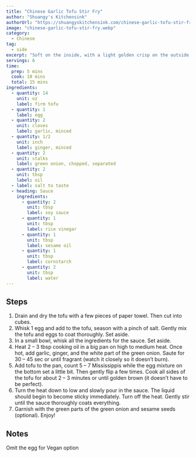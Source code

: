 ```yaml
---
title: "Chinese Garlic Tofu Stir Fry"
author: "Shuangy's Kitchensink"
authorUrl: "https://shuangyskitchensink.com/chinese-garlic-tofu-stir-fry/"
image: "chinese-garlic-tofu-stir-fry.webp"
category:
  - Chinese
tag:
  - side
excerpt: "Soft on the inside, with a light golden crisp on the outside, and coated with a sticky garlic sauce, this is loaded with authentic flavor."
servings: 6
time:
  prep: 5 mins
  cook: 10 mins
  total: 15 mins
ingredients:
  - quantity: 14
    unit: oz
    label: firm tofu
  - quantity: 1
    label: egg
  - quantity: 2
    unit: cloves
    label: garlic, minced
  - quantity: 1/2
    unit: inch
    label: ginger, minced
  - quantity: 2
    unit: stalks
    label: green onion, chopped, separated
  - quantity: 2
    unit: tbsp
    label: oil
  - label: salt to taste
  - heading: Sauce
    ingredients:
      - quantity: 2
        unit: tbsp
        label: soy sauce
      - quantity: 1
        unit: tbsp
        label: rice vinegar
      - quantity: 1
        unit: tbsp
        label: sesame oil
      - quantity: 1
        unit: tbsp
        label: cornstarch
      - quantity: 2
        unit: tbsp
        label: water
---
```


## Steps

1. Drain and dry the tofu with a few pieces of paper towel. Then cut into cubes.
2. Whisk 1 egg and add to the tofu, season with a pinch of salt. Gently mix the tofu and eggs to coat thoroughly. Set aside.
3. In a small bowl, whisk all the ingredients for the sauce. Set aside.
4. Heat 2 – 3 tbsp cooking oil in a big pan on high to medium heat. Once hot, add garlic, ginger, and the white part of the green onion. Saute for 30 – 45 sec or until fragrant (watch it closely so it doesn’t burn).
5. Add tofu to the pan, count 5 – 7 Mississippis while the egg mixture on the bottom set a little bit. Then gently flip a few times. Cook all sides of the tofu for about 2 – 3 minutes or until golden brown (it doesn’t have to be perfect).
6. Turn the heat down to low and slowly pour in the sauce. The liquid should begin to become sticky immediately. Turn off the heat. Gently stir until the sauce thoroughly coats everything.
7. Garnish with the green parts of the green onion and sesame seeds (optional). Enjoy!

## Notes

Omit the egg for Vegan option
